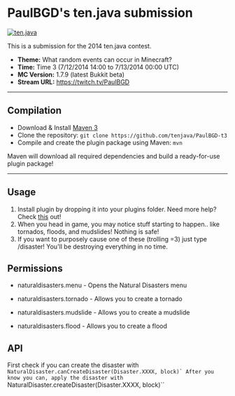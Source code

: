 PaulBGD's ten.java submission
==============================

[![ten.java](https://cdn.mediacru.sh/hu4CJqRD7AiB.svg)](https://tenjava.com/)

This is a submission for the 2014 ten.java contest.

- __Theme:__ What random events can occur in Minecraft?
- __Time:__ Time 3 (7/12/2014 14:00 to 7/13/2014 00:00 UTC)
- __MC Version:__ 1.7.9 (latest Bukkit beta)
- __Stream URL:__ https://twitch.tv/PaulBGD

<!-- put chosen theme above -->

---------------------------------------

Compilation
-----------

- Download & Install [Maven 3](http://maven.apache.org/download.html)
- Clone the repository: `git clone https://github.com/tenjava/PaulBGD-t3`
- Compile and create the plugin package using Maven: `mvn`

Maven will download all required dependencies and build a ready-for-use plugin package!

---------------------------------------

Usage
-----

1. Install plugin by dropping it into your plugins folder. Need more help? Check [this](https://www.youtube.com/watch?v=TR7rH8G0sas) out!
2. When you head in game, you may notice stuff starting to happen.. like tornados, floods, and mudslides! Nothing is safe!
3. If you want to purposely cause one of these (trolling =3) just type /disaster! You'll be destroying everything in no time.

Permissions
-----
- naturaldisasters.menu - Opens the Natural Disasters menu

- naturaldisasters.tornado - Allows you to create a tornado
- naturaldisasters.mudslide - Allows you to create a mudslide
- naturaldisasters.flood - Allows you to create a flood

API
----
First check if you can create the disaster with
``NaturalDisaster.canCreateDisaster(Disaster.XXXX, block)`
After you know you can, apply the disaster with
``NaturalDisaster.createDisaster(Disaster.XXXX, block)``
